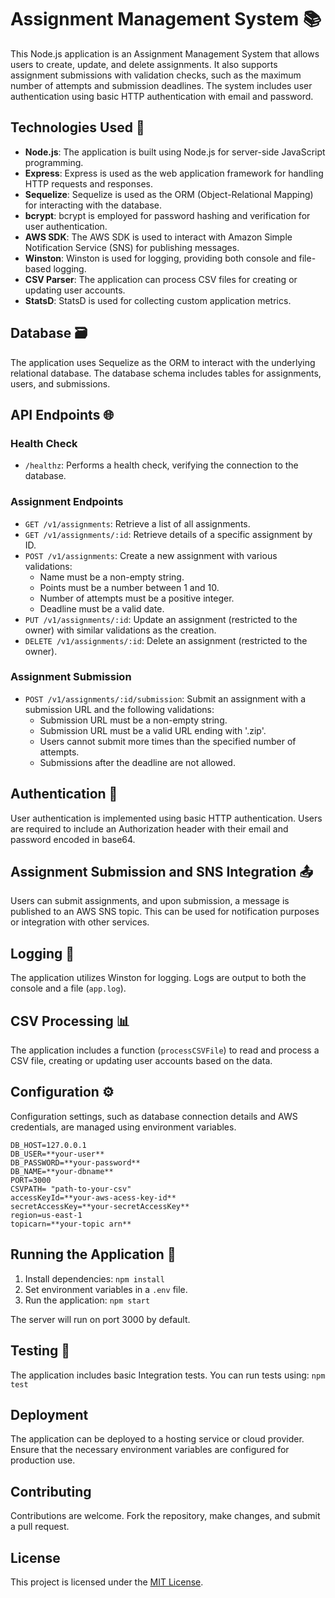 # Assignment Management System 📚

This Node.js application is an Assignment Management System that allows users to create, update, and delete assignments. It also supports assignment submissions with validation checks, such as the maximum number of attempts and submission deadlines. The system includes user authentication using basic HTTP authentication with email and password.

## Technologies Used 🚀

- **Node.js**: The application is built using Node.js for server-side JavaScript programming.
- **Express**: Express is used as the web application framework for handling HTTP requests and responses.
- **Sequelize**: Sequelize is used as the ORM (Object-Relational Mapping) for interacting with the database.
- **bcrypt**: bcrypt is employed for password hashing and verification for user authentication.
- **AWS SDK**: The AWS SDK is used to interact with Amazon Simple Notification Service (SNS) for publishing messages.
- **Winston**: Winston is used for logging, providing both console and file-based logging.
- **CSV Parser**: The application can process CSV files for creating or updating user accounts.
- **StatsD**: StatsD is used for collecting custom application metrics.

## Database 🗃️

The application uses Sequelize as the ORM to interact with the underlying relational database. The database schema includes tables for assignments, users, and submissions.

## API Endpoints 🌐

### Health Check

- `/healthz`: Performs a health check, verifying the connection to the database.

### Assignment Endpoints

- `GET /v1/assignments`: Retrieve a list of all assignments.
- `GET /v1/assignments/:id`: Retrieve details of a specific assignment by ID.
- `POST /v1/assignments`: Create a new assignment with various validations:
  - Name must be a non-empty string.
  - Points must be a number between 1 and 10.
  - Number of attempts must be a positive integer.
  - Deadline must be a valid date.
- `PUT /v1/assignments/:id`: Update an assignment (restricted to the owner) with similar validations as the creation.
- `DELETE /v1/assignments/:id`: Delete an assignment (restricted to the owner).

### Assignment Submission

- `POST /v1/assignments/:id/submission`: Submit an assignment with a submission URL and the following validations:
  - Submission URL must be a non-empty string.
  - Submission URL must be a valid URL ending with '.zip'.
  - Users cannot submit more times than the specified number of attempts.
  - Submissions after the deadline are not allowed.

## Authentication 🔐

User authentication is implemented using basic HTTP authentication. Users are required to include an Authorization header with their email and password encoded in base64.

## Assignment Submission and SNS Integration 📤

Users can submit assignments, and upon submission, a message is published to an AWS SNS topic. This can be used for notification purposes or integration with other services.

## Logging 📝

The application utilizes Winston for logging. Logs are output to both the console and a file (`app.log`).

## CSV Processing 📊
The application includes a function (`processCSVFile`) to read and process a CSV file, creating or updating user accounts based on the data.

## Configuration ⚙️

Configuration settings, such as database connection details and AWS credentials, are managed using environment variables.

```env
DB_HOST=127.0.0.1
DB_USER=**your-user**
DB_PASSWORD=**your-password**
DB_NAME=**your-dbname**
PORT=3000
CSVPATH= "path-to-your-csv"
accessKeyId=**your-aws-acess-key-id**
secretAccessKey=**your-secretAccessKey**
region=us-east-1
topicarn=**your-topic arn**
```
## Running the Application 🚀
1. Install dependencies: `npm install`
2. Set environment variables in a `.env` file.
3. Run the application: `npm start`

The server will run on port 3000 by default.

## Testing 🧪

The application includes basic Integration tests. You can run tests using: `npm test`

## Deployment 

The application can be deployed to a hosting service or cloud provider. Ensure that the necessary environment variables are configured for production use.

## Contributing

Contributions are welcome. Fork the repository, make changes, and submit a pull request.

## License

This project is licensed under the [MIT License](LICENSE).

